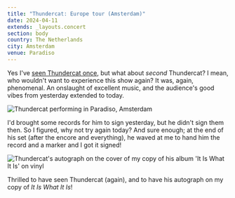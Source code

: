 ```yaml
---
title: "Thundercat: Europe tour (Amsterdam)"
date: 2024-04-11
extends: _layouts.concert
section: body
country: The Netherlands
city: Amsterdam
venue: Paradiso
---
```


Yes I've [seen Thundercat once](./thundercat-europe-tour-utrecht.md), but what about _second_ Thundercat? I mean, who
wouldn't want to experience this show again? It was, again, phenomenal. An onslaught of excellent music, and the 
audience's good vibes from yesterday extended to today.

![Thundercat performing in Paradiso, Amsterdam](/assets/images/concerts/thundercat-amsterdam.jpg)

I'd brought some records for him to sign yesterday, but he didn't sign them then. So I figured, why not try again today?
And sure enough; at the end of his set (after the encore and everything), he waved at me to hand him the record and a
marker and I got it signed!

![Thundercat's autograph on the cover of my copy of his album 'It Is What It Is' on vinyl](/assets/images/concerts/thundercat-record-signed.jpg)

Thrilled to have seen Thundercat (again), and to have his autograph on my copy of _It Is What It Is_! 
